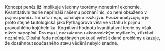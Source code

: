 Koncept peněz již implikuje všechny teorémy monetární ekonomie. Kvantitativní teorie nepřináší našemu poznání nic, co není obsaženo v pojmu peněz. Transformuje, odhaluje a rozkrývá. Pouze analyzuje, a je proto stejně tautologická jako Pythagorova věta ve vztahu k pojmu pravoúhlého trojúhelníka. Kognitivní hodnotu kvantitativní teorie by však nikdo nepopíral. Pro mysl, neosvícenou ekonomickým myšlením, zůstává neznámá. Dlouhá řada neúspěšných pokusů vyřešit dané problémy ukazuje, že dosáhnout současného stavu vědění nebylo snadné.